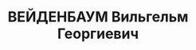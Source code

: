 ---
title: ВЕЙДЕНБАУМ Вильгельм Георгиевич
description: "1871 г.р., м.р. Нижний Новгород, немец, из дворян, б/п, женат, обр.\
  \ высшее, медицинское, \n  место жит. до ареста г. Симферополь, врач-гинеколог,\
  \ \n  арест. 21.11.1936 Симферопольским ГО НКВД Крыма, ст. 58-6, 8, 9, 11 УК РСФСР:\
  \ руководитель антисоветской диверсионно-террористической шпионской организации\
  \ \n  осужден 07.01.1938 Верховным Судом СССР к расстрелу с конфискацией имущества,\
  \ \n  реабилитир. 24.09.1999 г. Прокуратурой АРК"
---